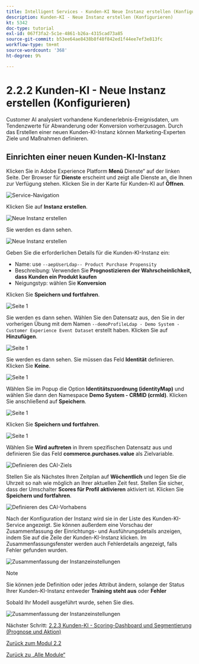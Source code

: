 ```yaml
---
title: Intelligent Services - Kunden-KI Neue Instanz erstellen (Konfigurieren)
description: Kunden-KI - Neue Instanz erstellen (Konfigurieren)
kt: 5342
doc-type: tutorial
exl-id: 067f3fa2-5c1e-4861-b26a-4315cad73a85
source-git-commit: b53ee64ae8438b8f48f842ed1f44ee7ef3e813fc
workflow-type: tm+mt
source-wordcount: '368'
ht-degree: 9%

---
```


# 2.2.2 Kunden-KI - Neue Instanz erstellen (Konfigurieren)

Customer AI analysiert vorhandene Kundenerlebnis-Ereignisdaten, um Tendenzwerte für Abwanderung oder Konversion vorherzusagen. Durch das Erstellen einer neuen Kunden-KI-Instanz können Marketing-Experten Ziele und Maßnahmen definieren.

## Einrichten einer neuen Kunden-KI-Instanz

Klicken Sie in Adobe Experience Platform **Menü** Dienste“ auf der linken Seite. Der Browser für **Dienste** erscheint und zeigt alle Dienste an, die Ihnen zur Verfügung stehen. Klicken Sie in der Karte für Kunden-KI auf **Öffnen**.

![Service-Navigation](./images/navigatetoservice.png)

Klicken Sie auf **Instanz erstellen**.

![Neue Instanz erstellen](./images/createnewinstance.png)

Sie werden es dann sehen.

![Neue Instanz erstellen](./images/custai1.png)


Geben Sie die erforderlichen Details für die Kunden-KI-Instanz ein:

- Name: use `--aepUserLdap-- Product Purchase Propensity`
- Beschreibung: Verwenden Sie **Prognostizieren der Wahrscheinlichkeit, dass Kunden ein Produkt kaufen**
- Neigungstyp: wählen Sie **Konversion**

Klicken Sie **Speichern und fortfahren**.

![Seite 1 ](./images/setuppage1.png)

Sie werden es dann sehen. Wählen Sie den Datensatz aus, den Sie in der vorherigen Übung mit dem Namen `--demoProfileLdap - Demo System - Customer Experience Event Dataset` erstellt haben. Klicken Sie auf **Hinzufügen**.

![Seite 1 ](./images/custai2.png)

Sie werden es dann sehen. Sie müssen das Feld **Identität** definieren. Klicken Sie **Keine**.

![Seite 1 ](./images/custai2a.png)

Wählen Sie im Popup die Option **Identitätszuordnung (identityMap)** und wählen Sie dann den Namespace **Demo System - CRMID (crmId)**. Klicken Sie anschließend auf **Speichern**.

![Seite 1 ](./images/custai2b.png)

Klicken Sie **Speichern und fortfahren**.

![Seite 1 ](./images/custai2c.png)

Wählen Sie **Wird auftreten** in Ihrem spezifischen Datensatz aus und definieren Sie das Feld **commerce.purchases.value** als Zielvariable.

![Definieren des CAI-Ziels](./images/caidefinegoal.png)

Stellen Sie als Nächstes Ihren Zeitplan auf **Wöchentlich** und legen Sie die Uhrzeit so nah wie möglich an Ihrer aktuellen Zeit fest. Stellen Sie sicher, dass der Umschalter **Scores für Profil aktivieren** aktiviert ist. Klicken Sie **Speichern und fortfahren**.

![Definieren des CAI-Vorhabens](./images/caiadvancepage.png)

Nach der Konfiguration der Instanz wird sie in der Liste des Kunden-KI-Service angezeigt. Sie können außerdem eine Vorschau der Zusammenfassung der Einrichtungs- und Ausführungsdetails anzeigen, indem Sie auf die Zeile der Kunden-KI-Instanz klicken. Im Zusammenfassungsfenster werden auch Fehlerdetails angezeigt, falls Fehler gefunden wurden.

![Zusammenfassung der Instanzeinstellungen](./images/caiinstancesummary.png)

>[!NOTE]
>
>Sie können jede Definition oder jedes Attribut ändern, solange der Status Ihrer Kunden-KI-Instanz entweder **Training steht aus** oder **Fehler**

Sobald Ihr Modell ausgeführt wurde, sehen Sie dies.

![Zusammenfassung der Instanzeinstellungen](./images/caiinstancesummary1.png)


Nächster Schritt: [2.2.3 Kunden-KI - Scoring-Dashboard und Segmentierung (Prognose und Aktion)](./ex3.md)

[Zurück zum Modul 2.2](./intelligent-services.md)

[Zurück zu „Alle Module“](./../../../overview.md)

